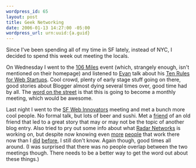 ```yaml
--- 
wordpress_id: 65
layout: post
title: Geek Networking
date: 2006-01-13 14:27:00 -05:00
wordpress_url: urn:uuid:{a.guid}
---
```

<p>Since I've been spending all of my time in SF lately, instead of NYC, I decided to spend this week out meeting the locals.  </p>

<p>On Wednesday I went to the <a href="http://106miles.org/" title="106 Miles">106 Miles</a> event (which, strangely enough, isn't mentioned on their homepage) and listened to <a href="http://www.evhead.com/" title="evhead">Evan</a> talk about his <a href="http://evhead.com/2005/11/ten-rules-for-web-startups.asp" title="Ten Rules for Web Startups">Ten Rules for Web Startups</a>.  Cool crowd, plenty of early stage stuff going on there, good stories about Blogger almost dying several times over, good time had by all.  The <a href="http://blog.skobee.com/" title="skobee snacks">word on the street</a> is that this is going to become a monthly meeting, which would be awesome.</p>

<p>Last night I went to the <a href="http://wsfinder.jot.com/WikiHome/SF+Web+Innovators" title="SF Web Innovators">SF Web Innovators</a> meeting and met a bunch more cool people.  No formal talk, but lots of beer and sushi. Met a <a href="http://www.greylock.com/team/bio.cfm?Id=28" title="Greylock -Team">friend</a> of an old friend that led to a great story that may or may not be the topic of another blog entry.  Also tried to pry out some info about what <a href="http://www.radarnetworks.com/" title="Radar Networks">Radar Networks</a> is working on, but despite now knowing even <a href="http://novaspivack.typepad.com/nova_spivacks_weblog/" title="Minding The Planet">more</a> <a href="http://www.rubylabs.com/" title="Welcome to Ruby Labs">people</a> that work there now than I <a href="http://blogs.codehaus.org/people/bob/" title="bob mcwhirter -Main">did</a> <a href="http://fotap.org/~osi/" title="one day">before</a>, I still don't know.  Again though, good times all around.  (I was surprised that there was no people overlap between the two meetings though.  There needs to be a better way to get the word out about these things.)</p>
